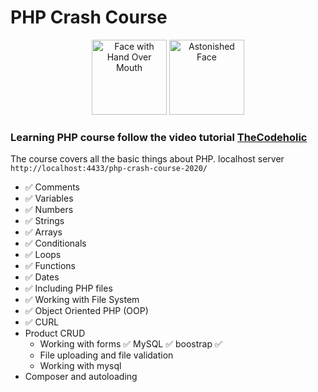 # PHP Crash Course

<div align="center">
<img src="https://user-images.githubusercontent.com/74038190/216124356-9c152f5b-554d-400c-a2f3-84f0f0b9a627.png" alt="Face with Hand Over Mouth" width="120" />
<img src="https://user-images.githubusercontent.com/74038190/216124372-27597c2f-74d4-4cef-993c-b27cab2ddc7f.png" alt="Astonished Face" width="120" />
</div>

### Learning PHP course follow the video tutorial [TheCodeholic](https://www.youtube.com/watch?v=2eebptXfEvw&t=907s&ab_channel=TraversyMedia)

The course covers all the basic things about PHP.
localhost server `http://localhost:4433/php-crash-course-2020/`

- ✅ Comments
- ✅ Variables
- ✅ Numbers
- ✅ Strings
- ✅ Arrays
- ✅ Conditionals
- ✅ Loops
- ✅ Functions
- ✅ Dates
- ✅ Including PHP files
- ✅ Working with File System
- ✅ Object Oriented PHP (OOP)
- ✅ CURL
- Product CRUD
  - Working with forms
    ✅ MySQL
    ✅ boostrap
    ✅
  - File uploading and file validation
  - Working with mysql
- Composer and autoloading
